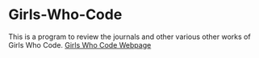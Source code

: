 # Girls-Who-Code
This is a program to review the journals and other various other works of Girls Who Code.
[Girls Who Code Webpage](http://gwcsj.weebly.com/ "Girls Who Code Webpage")
